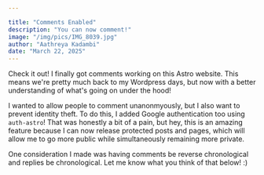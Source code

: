 ```yaml
---

title: "Comments Enabled"
description: "You can now comment!"
image: "/img/pics/IMG_8039.jpg"
author: "Aathreya Kadambi"
date: "March 22, 2025"
---
```


Check it out! I finally got comments working on this Astro website. This means we're pretty much back to my Wordpress days, but now with a better understanding of what's going on under the hood!

I wanted to allow people to comment unanonmyously, but I also want to prevent identity theft. To do this, I added Google authentication too using `auth-astro`! That was honestly a bit of a pain, but hey, this is an amazing feature because I can now release protected posts and pages, which will allow me to go more public while simultaneously remaining more private.

One consideration I made was having comments be reverse chronological and replies be chronological. Let me know what you think of that below! :)

